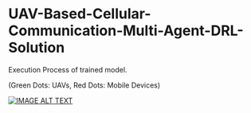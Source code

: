 # UAV-Based-Cellular-Communication-Multi-Agent-DRL-Solution


Execution Process of trained model. 

(Green Dots: UAVs, Red Dots: Mobile Devices)

[![IMAGE ALT TEXT](http://img.youtube.com/vi/5OIFD02gico/0.jpg)](http://www.youtube.com/watch?v=5OIFD02gico "Simulation of Multi-Agent UAVs as Aerial Base Stations")
